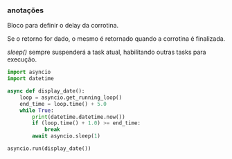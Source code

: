 ### anotações ###

Bloco para definir o delay da corrotina.

Se o retorno for dado, o mesmo é retornado quando a corrotina é finalizada.

*sleep()* sempre suspenderá a task atual, habilitando outras tasks para execução.

```python
import asyncio
import datetime

async def display_date():
    loop = asyncio.get_running_loop()
    end_time = loop.time() + 5.0
    while True:
        print(datetime.datetime.now())
        if (loop.time() + 1.0) >= end_time:
            break
        await asyncio.sleep(1)

asyncio.run(display_date())
```